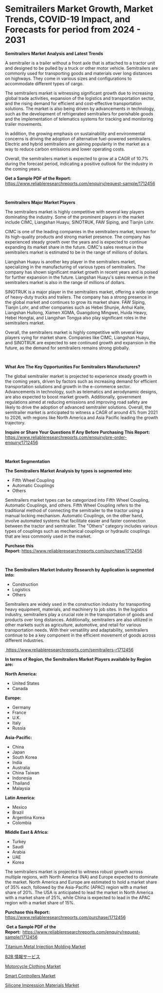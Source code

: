 <p><h1>Semitrailers Market Growth, Market Trends, COVID-19 Impact, and Forecasts for period from 2024 - 2031</h1></p><p><strong>Semitrailers Market Analysis and Latest Trends</strong></p>
<p><p>A semitrailer is a trailer without a front axle that is attached to a tractor unit and designed to be pulled by a truck or other motor vehicle. Semitrailers are commonly used for transporting goods and materials over long distances on highways. They come in various sizes and configurations to accommodate different types of cargo.</p><p>The semitrailers market is witnessing significant growth due to increasing global trade activities, expansion of the logistics and transportation sector, and the rising demand for efficient and cost-effective transportation solutions. The market is also being driven by advancements in technology, such as the development of refrigerated semitrailers for perishable goods and the implementation of telematics systems for tracking and monitoring trailer movements.</p><p>In addition, the growing emphasis on sustainability and environmental concerns is driving the adoption of alternative fuel-powered semitrailers. Electric and hybrid semitrailers are gaining popularity in the market as a way to reduce carbon emissions and lower operating costs.</p><p>Overall, the semitrailers market is expected to grow at a CAGR of 10.7% during the forecast period, indicating a positive outlook for the industry in the coming years.</p></p>
<p><strong>Get a Sample PDF of the Report:&nbsp;</strong> <a href="https://www.reliableresearchreports.com/enquiry/request-sample/1712456">https://www.reliableresearchreports.com/enquiry/request-sample/1712456</a></p>
<p>&nbsp;</p>
<p><strong>Semitrailers Major Market Players</strong></p>
<p><p>The semitrailers market is highly competitive with several key players dominating the industry. Some of the prominent players in the market include CIMC, Liangshan Huayu, SINOTRUK, FAW Siping, and Tianjin Lohr.</p><p>CIMC is one of the leading companies in the semitrailers market, known for its high-quality products and strong market presence. The company has experienced steady growth over the years and is expected to continue expanding its market share in the future. CIMC's sales revenue in the semitrailers market is estimated to be in the range of millions of dollars.</p><p>Liangshan Huayu is another key player in the semitrailers market, specializing in the manufacturing of various types of semitrailers. The company has shown significant market growth in recent years and is poised for further expansion in the future. Liangshan Huayu's sales revenue in the semitrailers market is also in the range of millions of dollars.</p><p>SINOTRUK is a major player in the semitrailers market, offering a wide range of heavy-duty trucks and trailers. The company has a strong presence in the global market and continues to grow its market share. FAW Siping, Tianjin Lohr, and other companies such as Hebei Shunjie, Anhui Kaile, Liangshan Huitong, Xiamen XGMA, Guangdong Mingwei, Huida Heavy, Hebei Hongtai, and Liangshan Tongya also play significant roles in the semitrailers market.</p><p>Overall, the semitrailers market is highly competitive with several key players vying for market share. Companies like CIMC, Liangshan Huayu, and SINOTRUK are expected to see continued growth and expansion in the future, as the demand for semitrailers remains strong globally.</p></p>
<p>&nbsp;</p>
<p><strong>What Are The Key Opportunities For Semitrailers Manufacturers?</strong></p>
<p><p>The global semitrailer market is projected to experience steady growth in the coming years, driven by factors such as increasing demand for efficient transportation solutions and growth in the e-commerce sector. Advancements in technology, such as telematics and aerodynamic designs, are also expected to boost market growth. Additionally, government regulations aimed at reducing emissions and improving road safety are likely to drive the adoption of advanced semitrailer solutions. Overall, the semitrailer market is anticipated to witness a CAGR of around 4% from 2021 to 2026, with regions like North America and Asia Pacific leading the growth trajectory.</p></p>
<p><strong>Inquire or Share Your Questions If Any Before Purchasing This Report:</strong> <a href="https://www.reliableresearchreports.com/enquiry/pre-order-enquiry/1712456">https://www.reliableresearchreports.com/enquiry/pre-order-enquiry/1712456</a></p>
<p>&nbsp;</p>
<p><strong>Market Segmentation</strong></p>
<p><strong>The Semitrailers Market Analysis by types is segmented into:</strong></p>
<p><ul><li>Fifth Wheel Coupling</li><li>Automatic Couplings</li><li>Others</li></ul></p>
<p><p>Semitrailers market types can be categorized into Fifth Wheel Coupling, Automatic Couplings, and others. Fifth Wheel Coupling refers to the traditional method of connecting the semitrailer to the tractor using a manual locking mechanism. Automatic Couplings, on the other hand, involve automated systems that facilitate easier and faster connection between the tractor and semitrailer. The "Others" category includes various types of couplings such as mechanical couplings or hydraulic couplings that are less commonly used in the market.</p></p>
<p><strong>Purchase this Report:&nbsp;</strong><a href="https://www.reliableresearchreports.com/purchase/1712456">https://www.reliableresearchreports.com/purchase/1712456</a></p>
<p>&nbsp;</p>
<p><strong>The Semitrailers Market Industry Research by Application is segmented into:</strong></p>
<p><ul><li>Construction</li><li>Logistics</li><li>Others</li></ul></p>
<p><p>Semitrailers are widely used in the construction industry for transporting heavy equipment, materials, and machinery to job sites. In the logistics industry, semitrailers play a crucial role in the transportation of goods and products over long distances. Additionally, semitrailers are also utilized in other markets such as agriculture, automotive, and retail for various transportation needs. With their versatility and adaptability, semitrailers continue to be a key component in the efficient movement of goods across different industries.</p></p>
<p><a href="https://www.reliableresearchreports.com/semitrailers-r1712456">&nbsp;https://www.reliableresearchreports.com/semitrailers-r1712456</a></p>
<p><strong>In terms of Region, the Semitrailers Market Players available by Region are:</strong></p>
<p>
    <p> <strong> North America: </strong>
        <ul>
            <li>United States</li>
            <li>Canada</li>
        </ul>
        </p> 
    <p> <strong> Europe: </strong>
        <ul>
            <li>Germany</li>
            <li>France</li>
            <li>U.K.</li>
            <li>Italy</li>
            <li>Russia</li>
        </ul>
        </p> 
    <p> <strong> Asia-Pacific: </strong>
        <ul>
            <li>China</li>
            <li>Japan</li>
            <li>South Korea</li>
            <li>India</li>
            <li>Australia</li>
            <li>China Taiwan</li>
            <li>Indonesia</li>
            <li>Thailand</li>
            <li>Malaysia</li>
        </ul>
        </p> 
    <p> <strong> Latin America: </strong>
        <ul>
            <li>Mexico</li>
            <li>Brazil</li>
            <li>Argentina Korea</li>
            <li>Colombia</li>
        </ul>
        </p> 
    <p> <strong> Middle East & Africa: </strong>
        <ul>
            <li>Turkey</li>
            <li>Saudi</li>
            <li>Arabia</li>
            <li>UAE</li>
            <li>Korea</li>
        </ul>
    </p>
    </p>
<p><p>The semitrailers market is projected to witness robust growth across multiple regions, with North America (NA) and Europe expected to dominate the market. North America and Europe are estimated to hold a market share of 35% each, followed by the Asia-Pacific (APAC) region with a market share of 20%. The USA is anticipated to lead the market in North America with a market share of 25%, while China is expected to lead in the APAC region with a market share of 15%.</p></p>
<p><strong>Purchase this Report: </strong><a href="https://www.reliableresearchreports.com/purchase/1712456">https://www.reliableresearchreports.com/purchase/1712456</a></p>
<p>&nbsp;<strong>Get a Sample PDF of the Report:&nbsp;&nbsp;</strong><a href="https://www.reliableresearchreports.com/enquiry/request-sample/1712456">https://www.reliableresearchreports.com/enquiry/request-sample/1712456</a></p>
<p><strong></strong></p>
<p><p><a href="https://github.com/mbisetmhermsr/Market-Research-Report-List-2/blob/main/titanium-metal-injection-molding-market.md">Titanium Metal Injection Molding Market</a></p><p><a href="https://github.com/reliezer65/Market-Research-Report-List-1/blob/main/478086753800.md">B2B 情報サービス</a></p><p><a href="https://www.linkedin.com/pulse/motorcycle-clothing-market-key-successful-business-strategy-gehbf?trackingId=BhjTjUdxluuJ7uWTkFOKrQ%3D%3D">Motorcycle Clothing Market</a></p><p><a href="https://www.linkedin.com/pulse/decoding-smart-controllers-market-metrics-share-trends-growth-sapcf?trackingId=Bcgf1ttAOyKWpmeMFY303Q%3D%3D">Smart Controllers Market</a></p><p><a href="https://github.com/cameroneffertz/Market-Research-Report-List-1/blob/main/silicone-impression-materials-market.md">Silicone Impression Materials Market</a></p></p>